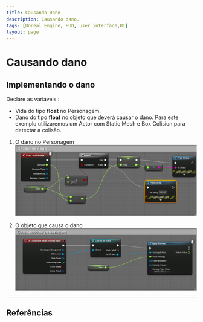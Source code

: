 ```yaml
---
title: Causando Dano
description: Causando dano.
tags: [Unreal Engine, HUD, user interface,UI]
layout: page
---
```


# Causando dano

## Implementando o dano
Declare as variáveis :
- Vida do tipo **float** no Personagem.
- Dano do tipo **float** no objeto que deverá causar o dano.
Para este exemplo utilizaremos um Actor com Static Mesh e Box Colision para
detectar a colisão.

1. O dano no Personagem
![](../imagens/dano/dano1.png)

1. O objeto que causa o dano
![](../imagens/dano/dano2.png)

***
## Referências
